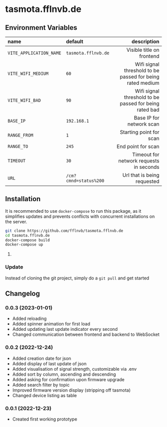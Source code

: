 # tasmota.fflnvb.de

## Environment Variables

| name                    | default               | description |
|:----                    |:--------              | -----------:|
| `VITE_APPLICATION_NAME` | `tasmota.fflnvb.de`   | Visible title on frontend
| `VITE_WIFI_MEDIUM`      | `60`                  | Wifi signal threshold to be passed for being rated medium
| `VITE_WIFI_BAD`         | `90`                  | Wifi signal threshold to be passed for being rated bad
| `BASE_IP`               | `192.168.1`           | Base IP for network scan
| `RANGE_FROM`            | `1`                   | Starting point for scan
| `RANGE_TO`              | `245`                 | End point for scan
| `TIMEOUT`               | `30`                  | Timeout for network requests in seconds
| `URL`                   | `/cm?cmnd=status%200` | Url that is being requested


## Installation

It is recommended to use `docker-compose` to run this package, as it simplifies updates and prevents conflicts with concurrent installations on the server.

```bash
git clone https://github.com/fflnvb/tasmota.fflnvb.de
cd tasmota.fflnvb.de
docker-compose build
docker-compose up
```

1. 

### Update

Instead of cloning the git project, simply do a `git pull` and get started


## Changelog

### 0.0.3 (2023-01-01)
- Added reloading
- Added spinner animation for first load
- Added updating last update indicator every second
- Changed communication between frontend and backend to WebSocket

### 0.0.2 (2022-12-24)
- Added creation date for json
- Added display of last update of json
- Added visualisation of signal strength, customizable via .env
- Added sort by column, ascending and descending
- Added asking for confirmation upon firmware upgrade
- Added search filter by topic
- Improved firmware version display (stripping off tasmota)
- Changed device listing as table 

### 0.0.1 (2022-12-23)
- Created first working prototype